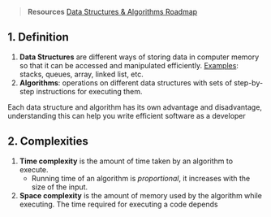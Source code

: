 > **Resources**
> [Data Structures & Algorithms Roadmap](https://roadmap.sh/datastructures-and-algorithms)
## 1. Definition 
1. **Data Structures** are different ways of storing data in computer memory so that it can be accessed and manipulated efficiently. 
<u>Examples</u>: stacks, queues, array, linked list, etc. 
2. **Algorithms**: operations on different data structures with sets of step-by-step instructions for executing them. 

Each data structure and algorithm has its own advantage and disadvantage, understanding this can help you write efficient software as a developer
## 2. Complexities
1. **Time complexity** is the amount of time taken by an algorithm to execute. 
	* Running time of an algorithm is *proportional*, it increases with the size of the input. 
2. **Space complexity** is the amount of memory used by the algorithm while executing. 
The time required for executing a code depends 